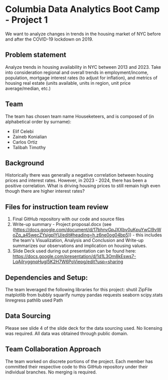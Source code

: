 # Columbia Data Analytics Boot Camp - Project 1
We want to analyze changes in trends in the housing market of NYC before and
after the COVID-19 lockdown on 2019.
## Problem statement
Analyze trends in housing availability in NYC between 2013 and 2023.  Take into
consideration regional and overall trends in employment/income, population,
mortgage interest rates (to adjust for inflation), and metrics of housing real
estate (units available, units in region, unit price average/median, etc.)
## Team
The team has chosen team name Houseketeers, and is composed of (in alphabetical
order by surname):
* Elif Celebi
* Zaineb Konialian
* Carlos Ortiz
* Talibah Timothy
  
## Background
Historically there was generally a negative correlation between housing prices
and interest rates.  However, in 2023 - 2024, there has been a positive
correlation.  What is driving housing prices to still remain high even though
there are higher interest rates?

## Files for instruction team review
1. Final GitHub repository with our code and source files
2. Write-up summary - Project proposal.docx (see (https://docs.google.com/document/d/17bhnvGpJXXbv0uKpuYwCl9vWoZq_a45wecZYsigpIYU/edit#heading=h.z6ne0og04bp5)) - this includes the team's Visualization, Analysis and Conclusion and Write-up summarizes our observations and implication on housing values.
3. Slide Deck used during out presentation can be found here: https://docs.google.com/presentation/d/1d1L3Om8kEsws7-LqAilryggnqHugl5K2H7W6PoViepg/edit?usp=sharing

## Dependencies and Setup: 
The team leveraged the following libraries for this project: 
shutil
ZipFile
matplotlib
from bubbly
squarify
numpy
pandas 
requests
seaborn
scipy.stats
linregress
pathlib used Path

## Data Sourcing
Please see slide 4 of the slide deck for the data sourcing used. 
No licensing was required. All data was obtained through public domain.

## Team Collaboration Approach
The team worked on discrete portions of the project. Each member has committed their respective code to this GitHub repository under their individual branches. No merging is required.   
